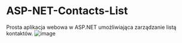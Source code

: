 # ASP-NET-Contacts-List
Prosta aplikacja webowa w ASP.NET umożliwiająca zarządzanie listą kontaktów.
![image](https://github.com/philipandag/ASP-NET-Contacts-List/assets/94222245/6f221aba-59bd-4165-82f7-d3bf4477c2de)
